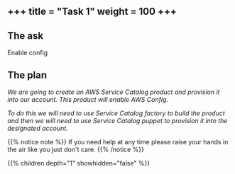 +++
title = "Task 1"
weight = 100
+++
---

## The ask
Enable config


## The plan
_We are going to create an AWS Service Catalog product and provision it into our account.  This product will enable AWS
Config._

_To do this we will need to use Service Catalog factory to build the product and then we will need to use Service Catalog
puppet to provision it into the designated account._


{{% notice note %}}
If you need help at any time please raise your hands in the air like you just don't care.
{{% /notice %}}

{{% children depth="1" showhidden="false" %}}